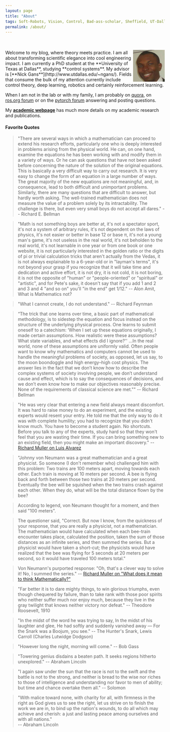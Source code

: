 ```yaml
---
layout: page
title: "About"
tags: Soft-Robots, Vision, Control, Bad-ass-scholar, Sheffield, UT-Dallas, Research-Assistant, Teaching-Assistant, RoboTec-Lab.
permalink: /about/
---
```


<br>
<br>

<img src="/downloads/Pat.jpg" alt="Me" align="right" style="width:100px;height:100px;">
Welcome to my blog, where theory meets practice. I am all about transforming scientific elegance into cool engineering impact. I am currently a PhD student at the **University of Texas at Dallas**, studying **control systems**. My advisor is [**Nick Gans**](http://www.utdallas.edu/~ngans/). Fields that consume the bulk of my attention currently include control theory, deep learning, robotics and certainly reinforcement learning.

When I am not in the lab or with my family, I am probably on [quora](https://www.quora.com/profile/Lekan-4), on [ros.org forum](http://answers.ros.org) or on the [pytorch forum](http://discuss.pytorch.org) answering and posting questions.

My [**academic webpage**](http://www.utdallas.edu/~opo140030/) has much more details on my academic research and publications.

#### Favorite Quotes

> "There are several ways in which a mathematician can
proceed to extend his research efforts, particularly one who
is deeply interested in problems arising from the physical
world. He can, on one hand, examine the equations he has
been working with and modify them in a variety of ways.
Or he can ask questions that have not been asked before
concerning the nature of the solution of the original equations.
This is basically a very difficult way to carry out
research. It is very easy to change the form of an equation
in a large number of ways. The great majority of the
new equations are not meaningful, and, in consequence,
lead to both difficult and unimportant problems. Similarly,
there are many questions that are difficult to answer, but
hardly worth asking. The well-trained mathematician does
not measure the value of a problem solely by its intractability.
The challenge is there, but even very small boys do not
accept all dares."
                -- Richard E. Bellman

> "Math is not something boys are better at, it's not a spectator sport, it's not a system of arbitrary rules, it's not dependent on the laws of physics, it's not easier or better in base 12 or base π, it's not a young man's game, it's not useless in the real world, it's not beholden to the real world, it's not learnable in one year or from one book or one website, it is not particularly interested in the golden ratio or the digits of pi or trivial calculation tricks that aren't actually from the Vedas, it is not always explainable to a 6-year-old or in "layman's terms", it's not beyond your grasp if you recognize that it will take time and dedication and active effort, it is not dry, it is not cold, it is not boring, it is not the opposite of "human" or "people-oriented" or "spiritual" or "artistic", and for Pete's sake, it doesn't say that if you add 1 and 2 and 3 and 4 "and so on" you'll "in the end" get 1/12."
                      -- Alon Amit, What is Mathematics not?

> "What I cannot create, I do not understand."
                      -- Richard Feynman

> “The trick that one learns over time, a basic part of mathematical methodology,
is to sidestep the equation and focus instead on the structure of the underlying
physical process. One learns to submit oneself to a catechism: ‘When I set up
these equations originally, I made certain assumptions. How realistic were these
assumptions? What state variables, and what effects did I ignore?'' ...In the real
world, none of these assumptions are uniformly valid. Often people want to know
why mathematics and computers cannot be used to handle the meaningful problems
of society, as opposed, let us say, to the moon boondoggle and high energy–high
cost physics. The answer lies in the fact that we don’t know how to describe the
complex systems of society involving people, we don’t understand cause and effect,
which is to say the consequences of decisions, and we don’t even know how to make our
objectives reasonably precise. None of the requirements of classical science are
met.""
                  -- Richard Bellman

> "He was very clear that entering a new field always meant discomfort. It was hard to raise money to do an experiment, and the existing experts would resent your entry. He told me that the only way to do it was with complete humility; you had to recognize that you didn't know much. You have to become a student again. No shortcuts. Before you talk to any of the experts, study hard so that they won't feel that you are wasting their time. If you can bring something new to an existing field, then you might make an important discovery."
						-- [Richard Muller on Luis Alvarez](https://www.quora.com/What-has-enabled-Richard-Muller-to-live-such-an-interesting-life)

>"Johnny von Neumann was a great mathematician and a great physicist. So someone (I don't remember who) challenged him with this problem: Two trains are 100 meters apart, moving towards each other. Each train is moving at 10 meters per second.  A bee is flying back and forth between those two trains at 20 meters per second. Eventually the bee will be squished when the two trains crash against each other. When they do, what will be the total distance flown by the bee?

>According to legend, von Neumann thought for a moment, and then said "100 meters".

>The questioner said, "Correct. But now I know, from the quickness of your response, that you are really a physicist, not a mathematician.  The mathematician would have calculated when each bee-train encounter takes place, calculated the position, taken the sum of those distances as an infinite series, and then summed the series.  But a physicist would have taken a short-cut; the physicists would have realized that the bee was flying for 5 seconds at 20 meters per second, so it would have traveled 100 meters total."

>Von Neumann's purported response: "Oh, that's a clever way to solve it!  No, I summed the series."
              -- [Richard Muller on "What does it mean to think   Mathematically?"](https://www.quora.com/What-does-it-mean-to-think-mathematically)

>"Far better it is to dare mighty things, to win glorious triumphs, even though chequered by failure, than to take rank with those poor spirits who neither suffer much nor enjoy much,  because they live in the gray twilight that knows neither victory nor defeat."
                      -- Theodore Roosevelt, 1910

> "In the midst of the word he was trying to say,
In the midst of his laughter and glee,
He had softly and suddenly vanished away —
For the Snark was a Boojum, you see."
                      -- The Hunter's Snark, Lewis Carroll (Charles Lutwidge Dodgson)

> "However long the night, morning will come."
                      -- Bob Gass

> "Towering genius disdains a beaten path. It seeks regions hitherto unexplored."
                      -- Abraham Lincoln

> "I again saw under the sun that the race is not to the swift and the battle is not to the strong, and neither is bread to the wise nor riches to those of intelligence and understanding nor favor to men of ability; but time and chance overtake them all."
                      -- Solomon

> "With malice toward none, with charity for all, with firmness in the right as God gives us to see the right, let us strive on to finish the work we are in, to bind up the nation's wounds, to do all which may achieve and cherish: a just and lasting peace among ourselves and with all nations."                      
                      -- Abraham Lincoln
